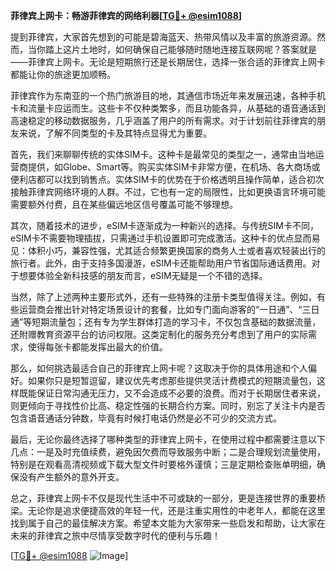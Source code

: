 **菲律宾上网卡：畅游菲律宾的网络利器[[TG💪+ @esim1088](https://t.me/s/esim1088)]**

提到菲律宾，大家首先想到的可能是碧海蓝天、热带风情以及丰富的旅游资源。然而，当你踏上这片土地时，如何确保自己能够随时随地连接互联网呢？答案就是——菲律宾上网卡。无论是短期旅行还是长期居住，选择一张合适的菲律宾上网卡都能让你的旅途更加顺畅。

菲律宾作为东南亚的一个热门旅游目的地，其通信市场近年来发展迅速，各种手机卡和流量卡应运而生。这些卡不仅种类繁多，而且功能各异，从基础的语音通话到高速稳定的移动数据服务，几乎涵盖了用户的所有需求。对于计划前往菲律宾的朋友来说，了解不同类型的卡及其特点显得尤为重要。

首先，我们来聊聊传统的实体SIM卡。这种卡是最常见的类型之一，通常由当地运营商提供，如Globe、Smart等。购买实体SIM卡非常方便，在机场、各大商场或便利店都可以找到销售点。实体SIM卡的优势在于价格透明且操作简单，适合初次接触菲律宾网络环境的人群。不过，它也有一定的局限性，比如更换语言环境可能需要额外付费，且在某些偏远地区信号覆盖可能不够理想。

其次，随着技术的进步，eSIM卡逐渐成为一种新兴的选择。与传统SIM卡不同，eSIM卡不需要物理插拔，只需通过手机设置即可完成激活。这种卡的优点显而易见：体积小巧，兼容性强，尤其适合频繁更换国家的商务人士或者喜欢轻装出行的旅行者。此外，由于支持多国漫游，eSIM卡还能帮助用户节省国际通话费用。对于想要体验全新科技感的朋友而言，eSIM无疑是一个不错的选择。

当然，除了上述两种主要形式外，还有一些特殊的注册卡类型值得关注。例如，有些运营商会推出针对特定场景设计的套餐，比如专门面向游客的“一日通”、“三日通”等短期流量包；还有专为学生群体打造的学习卡，不仅包含基础的数据流量，还附赠教育资源平台的访问权限。这类定制化的服务充分考虑到了用户的实际需求，使得每张卡都能发挥出最大的价值。

那么，如何挑选最适合自己的菲律宾上网卡呢？这取决于你的具体用途和个人偏好。如果你只是短暂逗留，建议优先考虑那些提供灵活计费模式的短期流量包，这样既能保证日常沟通无压力，又不会造成不必要的浪费。而对于长期居住者来说，则更倾向于寻找性价比高、稳定性强的长期合约方案。同时，别忘了关注卡内是否包含语音通话分钟数，毕竟有时候打电话仍然是必不可少的交流方式。

最后，无论你最终选择了哪种类型的菲律宾上网卡，在使用过程中都需要注意以下几点：一是及时充值续费，避免因欠费而导致服务中断；二是合理规划流量使用，特别是在观看高清视频或下载大型文件时要格外谨慎；三是定期检查账单明细，确保没有产生额外的意外开支。

总之，菲律宾上网卡不仅是现代生活中不可或缺的一部分，更是连接世界的重要桥梁。无论你是追求便捷高效的年轻一代，还是注重实用性的中老年人，都能在这里找到属于自己的最佳解决方案。希望本文能为大家带来一些启发和帮助，让大家在未来的菲律宾之旅中尽情享受数字时代的便利与乐趣！

[[TG💪+ @esim1088](https://t.me/s/esim1088) ![Image](https://i.postimg.cc/4NQfJmqS/Snipaste-2025-05-13-00-14-12.png)]
